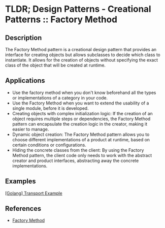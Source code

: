 # TLDR; Design Patterns - Creational Patterns :: Factory Method

## Description

The Factory Method pattern is a creational design pattern that provides an interface for creating objects but allows subclasses to decide which class to instantiate. It allows for the creation of objects without specifying the exact class of the object that will be created at runtime.

## Applications

- Use the factory method when you don't know beforehand all the types or implementations of a category in your code.
- Use the Factory Method when you want to extend the usability of a single module, before it is developed.
- Creating objects with complex initialization logic: If the creation of an object requires multiple steps or dependencies, the Factory Method pattern can encapsulate the creation logic in the creator, making it easier to manage.
- Dynamic object creation: The Factory Method pattern allows you to choose different implementations of a product at runtime, based on certain conditions or configurations.
- Hiding the concrete classes from the client: By using the Factory Method pattern, the client code only needs to work with the abstract creator and product interfaces, abstracting away the concrete implementations.

## Examples

[\[Golang\] Transport Example](golang/application.go)

## References

- [Factory Method](https://www.refactoring.guru/design-patterns/factory-method)
